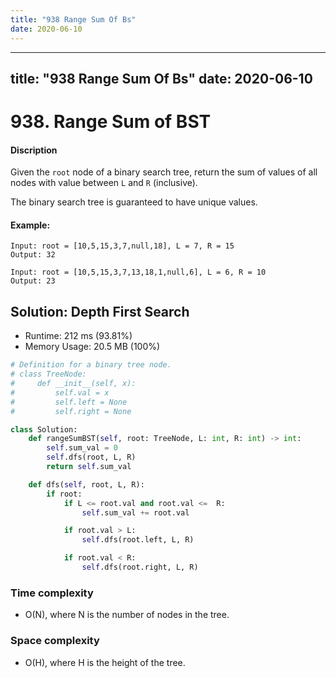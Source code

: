 ```yaml
---
title: "938 Range Sum Of Bs"
date: 2020-06-10
---
```


---
title: "938 Range Sum Of Bs"
date: 2020-06-10
---

# 938. Range Sum of BST 

#### Discription

Given the `root` node of a binary search tree, return the sum of values of all nodes with value between `L` and `R` (inclusive).

The binary search tree is guaranteed to have unique values.

#### Example:

```
Input: root = [10,5,15,3,7,null,18], L = 7, R = 15
Output: 32

Input: root = [10,5,15,3,7,13,18,1,null,6], L = 6, R = 10
Output: 23
```

## Solution: Depth First Search

- Runtime: 212 ms (93.81%)
- Memory Usage: 20.5 MB (100%)

```python
# Definition for a binary tree node.
# class TreeNode:
#     def __init__(self, x):
#         self.val = x
#         self.left = None
#         self.right = None

class Solution:
    def rangeSumBST(self, root: TreeNode, L: int, R: int) -> int:
        self.sum_val = 0
        self.dfs(root, L, R)
        return self.sum_val

    def dfs(self, root, L, R):
        if root:
            if L <= root.val and root.val <=  R:
                self.sum_val += root.val

            if root.val > L:
                self.dfs(root.left, L, R)

            if root.val < R:
                self.dfs(root.right, L, R)
```

### Time complexity

- O(N), where N is the number of nodes in the tree.

### Space complexity

- O(H), where H is the height of the tree.
